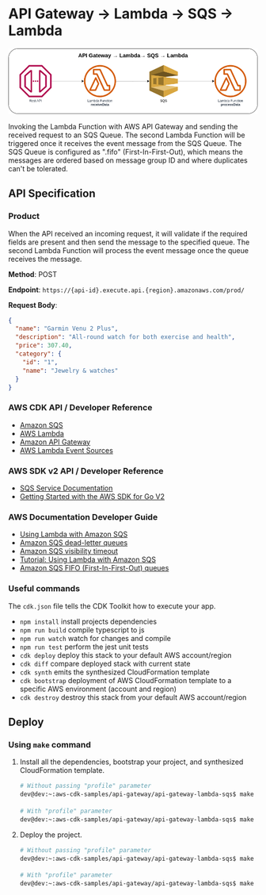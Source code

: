 # API Gateway → Lambda → SQS → Lambda

![API Gateway to Lambda to SQS to Lambda](assets/img/api-gw-lambda-sqs-lambda.png)

Invoking the Lambda Function with AWS API Gateway and sending the received request to an SQS Queue. The second Lambda Function will be triggered once it receives the event message from the SQS Queue. The SQS Queue is configured as ".fifo" (First-In-First-Out), which means the messages are ordered based on message group ID and where duplicates can't be tolerated.

## API Specification

### Product
When the API received an incoming request, it will validate if the required fields are present and then send the message to the specified queue. The second Lambda Function will process the event message once the queue receives the message.

**Method**: POST

**Endpoint**: `https://{api-id}.execute.api.{region}.amazonaws.com/prod/`

**Request Body**:
```json
{
  "name": "Garmin Venu 2 Plus",
  "description": "All-round watch for both exercise and health",
  "price": 307.40,
  "category": {
    "id": "1",
    "name": "Jewelry & watches"
  }
}
```

### AWS CDK API / Developer Reference
* [Amazon SQS](https://docs.aws.amazon.com/cdk/api/v2/docs/aws-cdk-lib.aws_sqs-readme.html)
* [AWS Lambda](https://docs.aws.amazon.com/cdk/api/v2/docs/aws-cdk-lib.aws_lambda-readme.html)
* [Amazon API Gateway](https://docs.aws.amazon.com/cdk/api/v2/docs/aws-cdk-lib.aws_apigateway-readme.html)
* [AWS Lambda Event Sources](https://docs.aws.amazon.com/cdk/api/v2/docs/aws-cdk-lib.aws_lambda_event_sources-readme.html)

### AWS SDK v2 API / Developer Reference
* [SQS Service Documentation](https://pkg.go.dev/github.com/aws/aws-sdk-go-v2/service/sqs)
* [Getting Started with the AWS SDK for Go V2](https://aws.github.io/aws-sdk-go-v2/docs/getting-started/)

### AWS Documentation Developer Guide
* [Using Lambda with Amazon SQS](https://docs.aws.amazon.com/lambda/latest/dg/with-sqs.html)
* [Amazon SQS dead-letter queues](https://docs.aws.amazon.com/AWSSimpleQueueService/latest/SQSDeveloperGuide/sqs-dead-letter-queues.html)
* [Amazon SQS visibility timeout](https://docs.aws.amazon.com/AWSSimpleQueueService/latest/SQSDeveloperGuide/sqs-visibility-timeout.html)
* [Tutorial: Using Lambda with Amazon SQS](https://docs.aws.amazon.com/lambda/latest/dg/with-sqs-example.html)
* [Amazon SQS FIFO (First-In-First-Out) queues](https://docs.aws.amazon.com/AWSSimpleQueueService/latest/SQSDeveloperGuide/FIFO-queues.html)

### Useful commands
The `cdk.json` file tells the CDK Toolkit how to execute your app.

* `npm install`     install projects dependencies
* `npm run build`   compile typescript to js
* `npm run watch`   watch for changes and compile
* `npm run test`    perform the jest unit tests
* `cdk deploy`      deploy this stack to your default AWS account/region
* `cdk diff`        compare deployed stack with current state
* `cdk synth`       emits the synthesized CloudFormation template
* `cdk bootstrap`   deployment of AWS CloudFormation template to a specific AWS environment (account and region)
* `cdk destroy`     destroy this stack from your default AWS account/region

## Deploy

### Using `make` command
1. Install all the dependencies, bootstrap your project, and synthesized CloudFormation template.
    ```bash
    # Without passing "profile" parameter
    dev@dev:~:aws-cdk-samples/api-gateway/api-gateway-lambda-sqs$ make init

    # With "profile" parameter
    dev@dev:~:aws-cdk-samples/api-gateway/api-gateway-lambda-sqs$ make init profile=[profile_name]
    ```

2. Deploy the project.
    ```bash
    # Without passing "profile" parameter
    dev@dev:~:aws-cdk-samples/api-gateway/api-gateway-lambda-sqs$ make deploy

    # With "profile" parameter
    dev@dev:~:aws-cdk-samples/api-gateway/api-gateway-lambda-sqs$ make deploy profile=[profile_name]
    ```